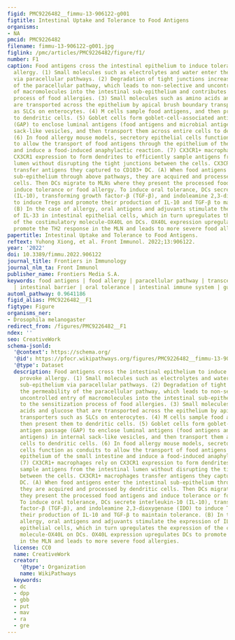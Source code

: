 ```yaml
---
figid: PMC9226482__fimmu-13-906122-g001
figtitle: Intestinal Uptake and Tolerance to Food Antigens
organisms:
- NA
pmcid: PMC9226482
filename: fimmu-13-906122-g001.jpg
figlink: /pmc/articles/PMC9226482/figure/f1/
number: F1
caption: Food antigens cross the intestinal epithelium to induce tolerance or provoke
  allergy. (1) Small molecules such as electrolytes and water enter the sub-epithelium
  via paracellular pathways. (2) Degradation of tight junctions increases the permeability
  of the paracellular pathway, which leads to non-selective and uncontrolled entry
  of macromolecules into the intestinal sub-epithelium and contributes to the sensitization
  process of food allergies. (3) Small molecules such as amino acids and glucose that
  are transported across the epithelium by apical brush boundary transporters such
  as SLCs on enterocytes. (4) M cells sample food antigens, and then present them
  to dendritic cells. (5) Goblet cells form goblet-cell-associated antigen passage
  (GAP) to enclose luminal antigens (food antigens and microbial antigens) in internal
  sack-like vesicles, and then transport them across entire cells to dendritic cells.
  (6) In food allergy mouse models, secretory epithelial cells function as conduits
  to allow the transport of food antigens through the epithelium of the small intestine
  and induce a food-induced anaphylactic reaction. (7) CX3CR1+ macrophages rely on
  CX3CR1 expression to form dendrites to efficiently sample antigens from the intestinal
  lumen without disrupting the tight junctions between the cells. CX3CR1+ macrophages
  transfer antigens they captured to CD103+ DC. (A) When food antigens enter the intestinal
  sub-epithelium through above pathways, they are acquired and processed by dendritic
  cells. Then DCs migrate to MLNs where they present the processed food antigens and
  induce tolerance or food allergy. To induce oral tolerance, DCs secrete interleukin-10
  (IL-10), transforming growth factor-β (TGF-β), and indoleamine 2,3-dioxygenase (IDO)
  to induce Tregs and promote their production of IL-10 and TGF-β to maintain tolerance.
  (B) In the case of allergy, oral antigens and adjuvants stimulate the expression
  of IL-33 in intestinal epithelial cells, which in turn upregulates the expression
  of the costimulatory molecule-OX40L on DCs. OX40L expression upregulates DCs to
  promote the TH2 response in the MLN and leads to more severe food allergies.
papertitle: Intestinal Uptake and Tolerance to Food Antigens.
reftext: Yuhong Xiong, et al. Front Immunol. 2022;13:906122.
year: '2022'
doi: 10.3389/fimmu.2022.906122
journal_title: Frontiers in Immunology
journal_nlm_ta: Front Immunol
publisher_name: Frontiers Media S.A.
keywords: food antigens | food allergy | paracellular pathway | transcellular pathway
  | intestinal barrier | oral tolerance | intestinal immune system | gut microbiota
automl_pathway: 0.9641186
figid_alias: PMC9226482__F1
figtype: Figure
organisms_ner:
- Drosophila melanogaster
redirect_from: /figures/PMC9226482__F1
ndex: ''
seo: CreativeWork
schema-jsonld:
  '@context': https://schema.org/
  '@id': https://pfocr.wikipathways.org/figures/PMC9226482__fimmu-13-906122-g001.html
  '@type': Dataset
  description: Food antigens cross the intestinal epithelium to induce tolerance or
    provoke allergy. (1) Small molecules such as electrolytes and water enter the
    sub-epithelium via paracellular pathways. (2) Degradation of tight junctions increases
    the permeability of the paracellular pathway, which leads to non-selective and
    uncontrolled entry of macromolecules into the intestinal sub-epithelium and contributes
    to the sensitization process of food allergies. (3) Small molecules such as amino
    acids and glucose that are transported across the epithelium by apical brush boundary
    transporters such as SLCs on enterocytes. (4) M cells sample food antigens, and
    then present them to dendritic cells. (5) Goblet cells form goblet-cell-associated
    antigen passage (GAP) to enclose luminal antigens (food antigens and microbial
    antigens) in internal sack-like vesicles, and then transport them across entire
    cells to dendritic cells. (6) In food allergy mouse models, secretory epithelial
    cells function as conduits to allow the transport of food antigens through the
    epithelium of the small intestine and induce a food-induced anaphylactic reaction.
    (7) CX3CR1+ macrophages rely on CX3CR1 expression to form dendrites to efficiently
    sample antigens from the intestinal lumen without disrupting the tight junctions
    between the cells. CX3CR1+ macrophages transfer antigens they captured to CD103+
    DC. (A) When food antigens enter the intestinal sub-epithelium through above pathways,
    they are acquired and processed by dendritic cells. Then DCs migrate to MLNs where
    they present the processed food antigens and induce tolerance or food allergy.
    To induce oral tolerance, DCs secrete interleukin-10 (IL-10), transforming growth
    factor-β (TGF-β), and indoleamine 2,3-dioxygenase (IDO) to induce Tregs and promote
    their production of IL-10 and TGF-β to maintain tolerance. (B) In the case of
    allergy, oral antigens and adjuvants stimulate the expression of IL-33 in intestinal
    epithelial cells, which in turn upregulates the expression of the costimulatory
    molecule-OX40L on DCs. OX40L expression upregulates DCs to promote the TH2 response
    in the MLN and leads to more severe food allergies.
  license: CC0
  name: CreativeWork
  creator:
    '@type': Organization
    name: WikiPathways
  keywords:
  - dc
  - dpp
  - gbb
  - put
  - mav
  - ra
  - gre
---
```

